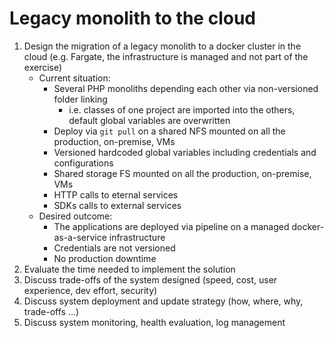 # Legacy monolith to the cloud

1. Design the migration of a legacy monolith to a docker cluster in the cloud (e.g. Fargate, the infrastructure is managed and not part of the exercise) 
    * Current situation:
      * Several PHP monoliths depending each other via non-versioned folder linking 
        * i.e. classes of one project are imported into the others, default global variables are overwritten
      * Deploy via `git pull` on a shared NFS mounted on all the production, on-premise, VMs
      * Versioned hardcoded global variables including credentials and configurations
      * Shared storage FS mounted on all the production, on-premise, VMs
      * HTTP calls to eternal services
      * SDKs calls to external services
    * Desired outcome:
      * The applications are deployed via pipeline on a managed docker-as-a-service infrastructure
      * Credentials are not versioned
      * No production downtime
2. Evaluate the time needed to implement the solution
3. Discuss trade-offs of the system designed (speed, cost, user experience, dev effort, security)  
4. Discuss system deployment and update strategy (how, where, why, trade-offs …)
5. Discuss system monitoring, health evaluation, log management

